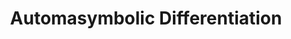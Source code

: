 ---
title: Automasymbolic Differentiation
url: http://jtobin.ca/blog/2014/07/06/automasymbolic-differentiation/
authors:
- Jared Tobin
type: article
tags:
- automasymbolic differentiation
doHaskell-type: blog post
dohaskell-year: 2014
---
